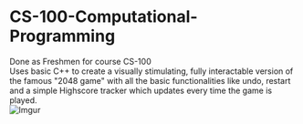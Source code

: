 # CS-100-Computational-Programming  
Done as Freshmen for course CS-100  
Uses basic C++ to create a visually stimulating, fully interactable version of the famous "2048 game" with all the basic functionalities like undo, restart and a simple Highscore tracker which updates every time the game is played.  
![Imgur](https://i.imgur.com/lUXK1uk.gifv)
